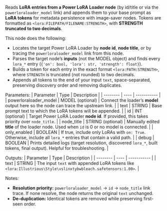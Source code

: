 Reads **LoRA entries from a Power LoRA Loader node** (by id/title or via the `powerloraloader_model` link) and appends them to your base prompt as **LoRA tokens** for metadata persistence with image-saver nodes. Tokens are formatted as `<lora:FILEPATH/FILENAME:STRENGTH>`, with **STRENGTH truncated to two decimals**.

This node does the following:
- Locates the target Power LoRA Loader by **node id**, **node title**, or by tracing the `powerloraloader_model` link from this node.
- Parses the target node’s **inputs** (not the MODEL object) and finds every `lora_*` entry (`{'on': bool, 'lora': str, 'strength': float}`).
- Builds a token for each entry in the exact format `<lora:PATH:STRENGTH>`, where `STRENGTH` is truncated (not rounded) to two decimals.
- Appends all tokens to the end of your input `text`, space-separated, preserving discovery order and removing duplicates.

Parameters:
| Parameter | Type | Description |
| -------- | ---- | ----------- |
| powerloraloader_model | MODEL (optional) | Connect the loader’s **model** output here so the node can trace the upstream link. |
| text | STRING | Base prompt text to which the LoRA tokens will be appended. |
| id | INT (optional) | Target Power LoRA Loader **node id**. If provided, this takes priority over `node_title`. |
| node_title | STRING (optional) | Manually edited **title** of the loader node. Used when `id` is 0 or no model is connected. |
| only_enabled | BOOLEAN | If true, include only LoRAs with `on: True`. Otherwise, include all `lora_*` entries that contain a valid path. |
| debug | BOOLEAN | Prints detailed logs (target resolution, discovered `lora_*`, built tokens, final output). Helpful for troubleshooting. |

Outputs:
| Parameter | Type | Description |
| -------- | ---- | ----------- |
| text | STRING | The input `text` with appended LoRA tokens like `<lora:Illustrious\Style\vslinxtybwbleach.safetensors:1.00>`. |

Notes:
- **Resolution priority:** `powerloraloader_model` → `id` → `node_title`  link trace. If none resolve, the node returns the original `text` unchanged.
- **De-duplication:** Identical tokens are removed while preserving first-seen order.